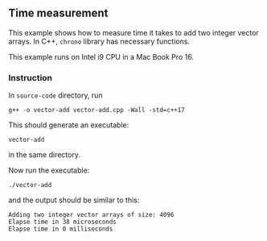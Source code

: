 ## Time measurement

This example shows how to measure time it takes to add two integer vector arrays. In C++, `chrono` library has necessary functions.

This example runs on Intel i9 CPU in a Mac Book Pro 16.

### Instruction

In `source-code` directory, run

`g++ -o vector-add vector-add.cpp -Wall -std=c++17`

This should generate an executable:

`vector-add`

in the same directory.

Now run the executable:

`./vector-add`

and the output should be similar to this:

```
Adding two integer vector arrays of size: 4096
Elapse time in 38 microseconds 
Elapse time in 0 milliseconds 
```